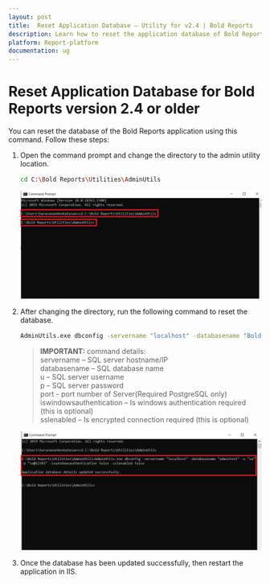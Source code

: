 ```yaml
---
layout: post
title:  Reset Application Database – Utility for v2.4 | Bold Reports
description: Learn how to reset the application database of Bold Reports server application of v2.4 or earlier through the command line interface.
platform: Report-platform
documentation: ug
---
```


# Reset Application Database for Bold Reports version 2.4 or older

You can reset the database of the Bold Reports application using this command. Follow these steps:

1. Open the command prompt and change the directory to the admin utility location.
   ```sh
   cd C:\Bold Reports\Utilities\AdminUtils
   ```
   ![command](/static/assets/on-premise/images/tenant-management/admin-utility/displaycmd.png)

2. After changing the directory, run the following command to reset the database.
   ```sh
   AdminUtils.exe dbconfig -servername "localhost" -databasename "BoldReportsMasterDatabase" -u "Admin" -p "Admin@12345" -iswindowsauthentication false -sslenabled false
   ```
   > **IMPORTANT:**  command details:  
servername – SQL server hostname/IP  
databasename – SQL database name  
u – SQL server username  
p – SQL server password  
port - port number of Server(Required PostgreSQL only)  
iswindowsauthentication – Is windows authentication required (this is optional)  
sslenabled – Is encrypted connection required (this is optional)

   ![reset-command](/static/assets/on-premise/images/tenant-management/admin-utility/reset-con-string.png)

3. Once the database has been updated successfully, then restart the application in IIS.
